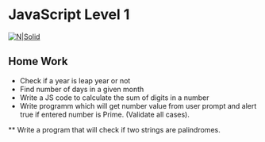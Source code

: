 # JavaScript Level 1
[![N|Solid](https://sourcemind.com/_next/image?url=https%3A%2F%2Fimages.ctfassets.net%2F41aewm3k5480%2F2JJlUWmWkrApEVDjMwnZKe%2F11af2013a90836856ea91816a12f0718%2FLogo-sourcemind_2_.svg&w=384&q=75)](https://sourcemind.com/)

## Home Work

- Check if a year is leap year or not
- Find number of days in a given month
- Write a JS code to calculate the sum of digits in a number
- Write programm which will get number value from user prompt and alert true if entered number is Prime. (Validate all cases).

** Write a program that will check if two strings are palindromes.